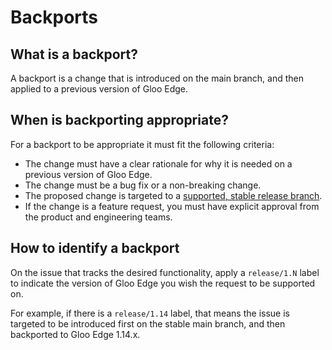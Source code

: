 # Backports

## What is a backport?
A backport is a change that is introduced on the main branch, and then applied to a previous version of Gloo Edge.

## When is backporting appropriate?
For a backport to be appropriate it must fit the following criteria:
- The change must have a clear rationale for why it is needed on a previous version of Gloo Edge.
- The change must be a bug fix or a non-breaking change.
- The proposed change is targeted to a [supported, stable release branch](https://docs.solo.io/gloo-edge/latest/reference/support/).
- If the change is a feature request, you must have explicit approval from the product and engineering teams. 

## How to identify a backport
On the issue that tracks the desired functionality, apply a `release/1.N` label to indicate the version of Gloo Edge you wish the request to be supported on.

For example, if there is a `release/1.14` label, that means the issue is targeted to be introduced first on the stable main branch, and then backported to Gloo Edge 1.14.x.
